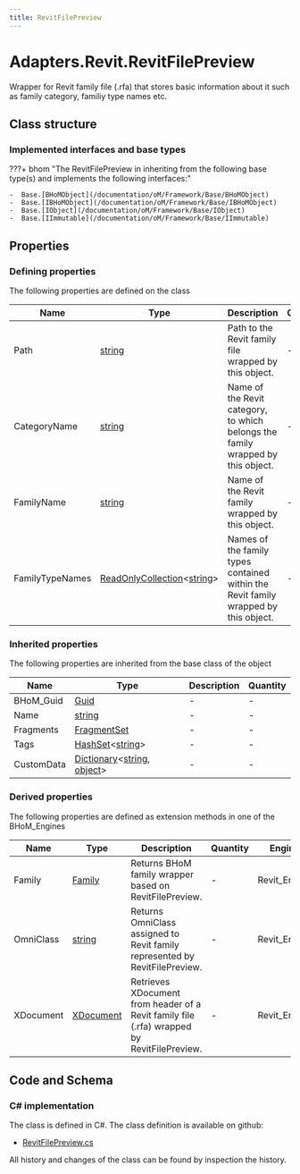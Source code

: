 ```yaml
---
title: RevitFilePreview
---
```


# Adapters.Revit.RevitFilePreview

Wrapper for Revit family file (.rfa) that stores basic information about it such as family category, familiy type names etc.

## Class structure

### Implemented interfaces and base types

???+ bhom "The RevitFilePreview in inheriting from the following base type(s) and implements the following interfaces:"

    -  Base.[BHoMObject](/documentation/oM/Framework/Base/BHoMObject)
    -  Base.[IBHoMObject](/documentation/oM/Framework/Base/IBHoMObject)
    -  Base.[IObject](/documentation/oM/Framework/Base/IObject)
    -  Base.[IImmutable](/documentation/oM/Framework/Base/IImmutable)


## Properties



### Defining properties

The following properties are defined on the class

| Name             | Type             | Description      | Quantity         |
|------------------|------------------|------------------|------------------|
| Path | [string](https://learn.microsoft.com/en-us/dotnet/api/System.String?view=netstandard-2.0) | Path to the Revit family file wrapped by this object. | - |
| CategoryName | [string](https://learn.microsoft.com/en-us/dotnet/api/System.String?view=netstandard-2.0) | Name of the Revit category, to which belongs the family wrapped by this object. | - |
| FamilyName | [string](https://learn.microsoft.com/en-us/dotnet/api/System.String?view=netstandard-2.0) | Name of the Revit family wrapped by this object. | - |
| FamilyTypeNames | [ReadOnlyCollection](https://learn.microsoft.com/en-us/dotnet/api/System.Collections.ObjectModel.ReadOnlyCollection-1?view=netstandard-2.0)&lt;[string](https://learn.microsoft.com/en-us/dotnet/api/System.String?view=netstandard-2.0)&gt; | Names of the family types contained within the Revit family wrapped by this object. | - |


### Inherited properties
The following properties are inherited from the base class of the object

| Name             | Type             | Description      | Quantity         |
|------------------|------------------|------------------|------------------|
| BHoM_Guid | [Guid](https://learn.microsoft.com/en-us/dotnet/api/System.Guid?view=netstandard-2.0) | - | - |
| Name | [string](https://learn.microsoft.com/en-us/dotnet/api/System.String?view=netstandard-2.0) | - | - |
| Fragments | [FragmentSet](/documentation/oM/Framework/Base/FragmentSet) | - | - |
| Tags | [HashSet](https://learn.microsoft.com/en-us/dotnet/api/System.Collections.Generic.HashSet-1?view=netstandard-2.0)&lt;[string](https://learn.microsoft.com/en-us/dotnet/api/System.String?view=netstandard-2.0)&gt; | - | - |
| CustomData | [Dictionary](https://learn.microsoft.com/en-us/dotnet/api/System.Collections.Generic.Dictionary-2?view=netstandard-2.0)&lt;[string](https://learn.microsoft.com/en-us/dotnet/api/System.String?view=netstandard-2.0), [object](https://learn.microsoft.com/en-us/dotnet/api/System.Object?view=netstandard-2.0)&gt; | - | - |


### Derived properties

The following properties are defined as extension methods in one of the BHoM_Engines

| Name             | Type             | Description      | Quantity         | Engine           |
|------------------|------------------|------------------|------------------|------------------|
| Family | [Family](/documentation/oM/Adapter/Adapters/Revit/Elements/Family) | Returns BHoM family wrapper based on RevitFilePreview. | - | Revit_Engine |
| OmniClass | [string](https://learn.microsoft.com/en-us/dotnet/api/System.String?view=netstandard-2.0) | Returns OmniClass assigned to Revit family represented by RevitFilePreview. | - | Revit_Engine |
| XDocument | [XDocument](https://learn.microsoft.com/en-us/dotnet/api/System.Xml.Linq.XDocument?view=netstandard-2.0) | Retrieves XDocument from header of a Revit family file (.rfa) wrapped by RevitFilePreview. | - | Revit_Engine |


## Code and Schema

### C# implementation

The class is defined in C#. The class definition is available on github:

- [RevitFilePreview.cs](https://github.com/BHoM/Revit_Toolkit/blob/develop/Revit_oM/Misc/RevitFilePreview.cs)

All history and changes of the class can be found by inspection the history.
